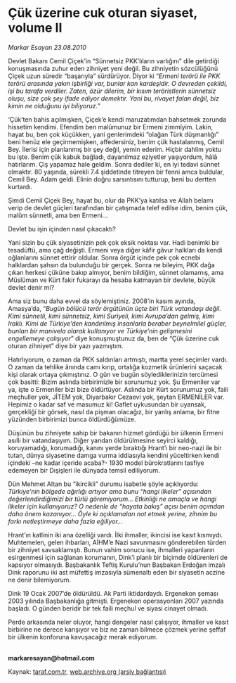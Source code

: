# Çük üzerine cuk oturan siyaset, volume II

*Markar Esayan 23.08.2010*

<div class="yazi"><p>Devlet Bakanı Cemil Çiçek’in “Sünnetsiz PKK’lıların varlığını” dile getirdiği konuşmasında zuhur eden zihniyet yeni değil. Bu zihniyetin sözcülüğünü Çiçek uzun süredir “başarıyla” sürdürüyor. Diyor ki “<i>Ermeni terörü ile PKK terörü arasında yakın işbirliği var, bunlar kan kardeşidir. O devreden çekildi, işi bu tarafa verdiler. Zaten, özür dilerim, bir kısım teröristlerin sünnetsiz oluşu, size çok şey ifade ediyor demektir. Yani bu, rivayet falan değil, biz kimin ne olduğunu iyi biliyoruz.</i>”</p>
<p>‘Çük’ten bahis açılmışken, Çiçek’e kendi maruzatımdan bahsetmek zorunda hissetim kendimi. Efendim ben malûmunuz bir Ermeni zimmîyim. Lakin, hayat bu, ben çok küçükken, yani genlerimdeki “olağan Türk düşmanlığı” beni henüz ele geçirmemişken, affedersiniz, benim çük hastalanmış, Cemil Bey. İlerisi için planlanmış bir şey değil, yemin ederim. Hiçbir dahlim yoktu bu işte. Benim çük kabuk bağladı, dayanılmaz eziyetler yaşıyordum, hâlâ hatırlarım. Çiş yapamaz hale geldim. Sonra dediler ki, en iyi tedavi sünnet olmaktır. 80 yaşında, sürekli 7.4 şiddetinde titreyen bir fenni amca buldular, Cemil Bey. Adam geldi. Elinin doğru sarsıntısını tutturup, beni bu dertten kurtardı.</p>
<p>Şimdi Cemil Çiçek Bey, hayat bu, olur da PKK’ya katılsa ve Allah belamı verip de devlet güçleri tarafından bir çatışmada telef edilse idim, benim çük, malûm sünnetli, ama ben Ermeni...</p>
<p>Devlet bu işin içinden nasıl çıkacaktı?</p>
<p>Yani sizin bu çük siyasetinizin pek çok eksik noktası var. Hadi benimki bir tesadüftü, ama çağ değişti. Ermeni veya diğer kâfir gâvur halkları da kendi oğlanlarını sünnet ettirir oldular. Sonra örgüt içinde pek çok ecnebi halklardan şahsın da bulunduğu bir gerçek. Sonra ne bileyim, PKK dağa çıkan herkesi çüküne bakıp almıyor, benim bildiğim, sünnet olamamış, ama Müslüman ve Kürt fakir fukarayı da hesaba katmayan bir devlete, büyük devlet denir mi?</p>
<p>Ama siz bunu daha evvel da söylemiştiniz. 2008’in kasım ayında, Amasya’da, “<i>Bugün bölücü terör örgütünün üçte biri Türk vatandaşı değil. Kimi sünnetli, kimi sünnetsiz, kimi Suriyeli, kimi Avrupa’dan gelmiş, kimi Iraklı. Kimi de Türkiye’den kandırılmış insanlarla beraber beynelmilel güçler, bunları bir manivela olarak kullanıyor ve Türkiye’nin gelişmesini engellemeye çalışıyor</i>”<i> </i>diye konuşmuştunuz da, ben de “Çük üzerine cuk oturan zihniyet” diye bir yazı yazmıştım.<i> </i></p>
<p>Hatırlıyorum, o zaman da PKK saldırıları artmıştı, martta yerel seçimler vardı. O zaman da tehlike ânında camı kırıp, ortalığa kozmetik ürünlerini saçacak kişi olarak ortaya çıkmıştınız. O gün ve bugün söylediklerinizin tercümesi çok basitti: Bizim aslında birbirimizle bir sorunumuz yok. Şu Ermeniler var ya, işte o Ermeniler bizi bize öldürtüyor. Aslında bir Kürt sorunumuz yok, faili meçhuller yok, JİTEM yok, Diyarbakır Cezaevi yok, şeytan ERMENİLER var. Hepimiz o kadar saf ve masumuz ki! Gaflet uykusundan bir uyansak, gerçekliği bir görsek, nasıl da pişman olacağız, bir yanlış anlama, bir fitne yüzünden birbirimizi bunca öldürdüğümüze. </p>
<p>Düşünün bu zihniyete sahip bir bakanın hizmet gördüğü bir ülkenin Ermeni asıllı bir vatandaşıyım. Diğer yandan öldürülmesine seyirci kaldığı, koruyamadığı, korumadığı, kanını yerde bıraktığı Hrant’ı bir neo-nazi ile bir tutan, dünya siyasetine damga vurma iddiasıyla kendini yüceltirken kendi içindeki –ne kadar içeride acaba?- 1930 model bürokratlarını tasfiye edemeyen bir Dışişleri ile dünyada temsil ediliyorum.</p>
<p>Dün Mehmet Altan bu “ikircikli” durumu isabetle şöyle açıklıyordu: <i>Türkiye’nin bölgede ağırlığı artıyor ama bunu “hangi ilkeler” açısından değerlendirdiğimizi bir türlü göremiyorum... Etkinliği ne amaçla ve hangi ilkeler için kullanıyoruz? O nedenle de “hayata bakış” açısı benim açımdan daha önem kazanıyor... Öyle ki açıklamaları not etmek yerine, zihnim bu farkı netleştirmeye daha fazla eğiliyor... </i></p>
<p>Hrant’ın katlinin iki ana özelliği vardı. İlki ihmaller, ikincisi ise kasıt kısmıydı. Muhtemelen, gelen ihbarları, AİHM’e Nazi savunmasını gönderebilen türden bir zihniyet savsaklamıştı. Bunun vahim sonucu ise, ihmalleri yapanların esirgenmesi için sağlanan korumanın, Dink’i planlı bir biçimde öldürenleri de kapsıyor olmasıydı. Başbakanlık Teftiş Kurulu’nun Başbakan Erdoğan imzalı Dink raporunu iki ast müfettiş imzasıyla sümenaltı eden bir siyasetin aczine ne denir bilemiyorum.</p>
<p>Dink 19 Ocak 2007’de öldürüldü. Ak Parti iktidardaydı. Ergenekon şeması 2003 yılında Başbakanlığa gitmişti. Ergenekon operasyonları 2007 yazında başladı. O günden beridir bir tek faili meçhul ve siyasi cinayet olmadı.</p>
<p>Perde arkasında neler oluyor, hangi dengeler nasıl çalışıyor, ihmaller ve kasıt birbirine ne derece karışıyor ve biz ne zaman bilmece çözmek yerine şeffaf bir ülkenin konforuna kavuşacağız merak ediyorum.</p>
<p><b><br/>markaresayan@hotmail.com</b></p></div>

Kaynak: [taraf.com.tr](http://www.taraf.com.tr:80/markar-esayan/makale-cuk-uzerine-cuk-oturan-siyaset-volume-ii.htm), [web.archive.org (arşiv bağlantısı)](http://web.archive.org/web/20100825163432/http://www.taraf.com.tr:80/markar-esayan/makale-cuk-uzerine-cuk-oturan-siyaset-volume-ii.htm)
